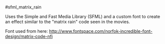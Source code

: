 #sfml_matrix_rain

Uses the Simple and Fast Media Library (SFML) and a custom font to create an effect similar to the "matrix rain" code seen in the movies.

Font used from here:
http://www.fontspace.com/norfok-incredible-font-design/matrix-code-nfi
